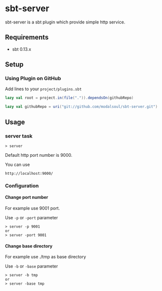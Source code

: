 sbt-server
============

sbt-server is a sbt plugin which provide simple http service.

Requirements
------------

* sbt 0.13.x

Setup
-----

### Using Plugin on GitHub

Add lines to your `project/plugins.sbt`

```scala
lazy val root = project.in(file(".")).dependsOn(githubRepo)

lazy val githubRepo = uri("git://github.com/modalsoul/sbt-server.git")
```

Usage
-----
### server task

    > server

Default http port number is 9000.

You can use 

`http://localhost:9000/`


### Configuration
#### Change port number
For example use 9001 port.

Use ```-p``` or ```-port``` parameter

    > server -p 9001
    or
    > server -port 9001

#### Change base directory
For example use ./tmp as base directory

Use ```-b``` or ```-base``` parameter

    > server -b tmp
    or
    > server -base tmp



